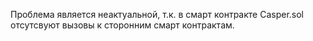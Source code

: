 Проблема является неактуальной, т.к. в смарт контракте Casper.sol отсутсвуют вызовы к сторонним смарт контрактам.